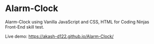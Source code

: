 # Alarm-Clock
Alarm-Clock using Vanilla JavaScript and CSS, HTML for Coding Ninjas Front-End skill test.

Live demo: https://akash-d122.github.io/Alarm-Clock/ 
